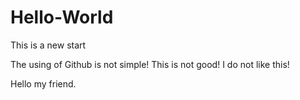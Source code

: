 # Hello-World
This is a new start

The using of Github is not simple!
This is not good!
I do not like this!



Hello my friend.
